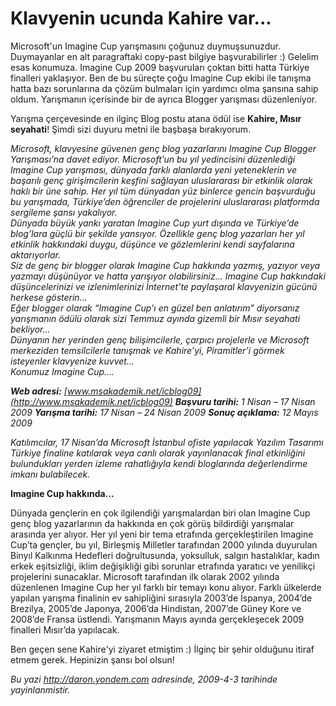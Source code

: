 # Klavyenin ucunda Kahire var...
Microsoft'un Imagine Cup yarışmasını çoğunuz duymuşsunuzdur. Duymayanlar
en alt paragraftaki copy-past bilgiye başvurabilirler :) Gelelim esas
konumuza. Imagine Cup 2009 başvuruları çoktan bitti hatta Türkiye
finalleri yaklaşıyor. Ben de bu süreçte çoğu Imagine Cup ekibi ile
tanışma hatta bazı sorunlarına da çözüm bulmaları için yardımcı olma
şansına sahip oldum. Yarışmanın içerisinde bir de ayrıca Blogger
yarışması düzenleniyor.

Yarışma çerçevesinde en ilginç Blog postu atana ödül ise **Kahire, Mısır
seyahati**! Şimdi sizi duyuru metni ile başbaşa bırakıyorum.

*Microsoft, klavyesine güvenen genç blog yazarlarını Imagine Cup Blogger
Yarışması’na davet ediyor. Microsoft’un bu yıl yedincisini düzenlediği
Imagine Cup yarışması, dünyada farklı alanlarda yeni yeteneklerin ve
başarılı genç girişimcilerin keşfini sağlayan uluslararası bir etkinlik
olarak haklı bir üne sahip. Her yıl tüm dünyadan yüz binlerce gencin
başvurduğu bu yarışmada, Türkiye’den öğrenciler de projelerini
uluslararası platformda sergileme şansı yakalıyor.\
Dünyada büyük yankı yaratan Imagine Cup yurt dışında ve Türkiye’de
blog’lara güçlü bir şekilde yansıyor. Özellikle genç blog yazarları her
yıl etkinlik hakkındaki duygu, düşünce ve gözlemlerini kendi sayfalarına
aktarıyorlar.\
Siz de genç bir blogger olarak Imagine Cup hakkında yazmış, yazıyor veya
yazmayı düşünüyor ve hatta yarışıyor olabilirsiniz... Imagine Cup
hakkındaki düşüncelerinizi ve izlenimlerinizi İnternet’te paylaşaral
klavyenizin gücünü herkese gösterin...\
Eğer blogger olarak “Imagine Cup’ı en güzel ben anlatırım” diyorsanız
yarışmanın ödülü olarak sizi Temmuz ayında gizemli bir Mısır seyahati
bekliyor...\
Dünyanın her yerinden genç bilişimcilerle, çarpıcı projelerle ve
Microsoft merkeziden temsilcilerle tanışmak ve Kahire’yi, Piramitler’i
görmek isteyenler klavyenize kuvvet...\
Konumuz Imagine Cup....*

***Web adresi:**
[www.msakademik.net/icblog09](http://www.msakademik.net/icblog09)
**Başvuru tarihi:** 1 Nisan – 17 Nisan 2009 **Yarışma tarihi:** 17 Nisan
– 24 Nisan 2009 **Sonuç açıklama:** 12 Mayıs 2009*

*Katılımcılar, 17 Nisan’da Microsoft İstanbul ofiste yapılacak Yazılım
Tasarımı Türkiye finaline katılarak veya canlı olarak yayınlanacak final
etkinliğini bulundukları yerden izleme rahatlığıyla kendi bloglarında
değerlendirme imkanı bulabilecek.*

**Imagine Cup hakkında...**

Dünyada gençlerin en çok ilgilendiği yarışmalardan biri olan Imagine Cup
genç blog yazarlarının da hakkında en çok görüş bildirdiği yarışmalar
arasında yer alıyor. Her yıl yeni bir tema etrafında gerçekleştirilen
Imagine Cup’ta gençler, bu yıl, Birleşmiş Milletler tarafından 2000
yılında duyurulan Binyıl Kalkınma Hedefleri doğrultusunda, yoksulluk,
salgın hastalıklar, kadın erkek eşitsizliği, iklim değişikliği gibi
sorunlar etrafında yaratıcı ve yenilikçi projelerini sunacaklar.
Microsoft tarafından ilk olarak 2002 yılında düzenlenen Imagine Cup her
yıl farklı bir temayı konu alıyor. Farklı ülkelerde yapılan yarışma
finalinin ev sahipliğini sırasıyla 2003’de İspanya, 2004’de Brezilya,
2005’de Japonya, 2006’da Hindistan, 2007’de Güney Kore ve 2008’de Fransa
üstlendi. Yarışmanın Mayıs ayında gerçekleşecek 2009 finalleri Mısır’da
yapılacak.

Ben geçen sene Kahire'yi ziyaret etmiştim :) İlginç bir şehir olduğunu
itiraf etmem gerek. Hepinizin şansı bol olsun!



*Bu yazi http://daron.yondem.com adresinde, 2009-4-3 tarihinde yayinlanmistir.*
